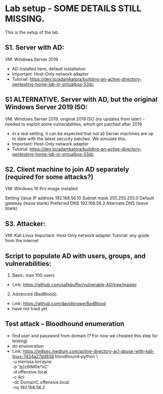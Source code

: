 # Lab setup - SOME DETAILS STILL MISSING.

This is the setup of the lab.

## S1. Server with AD:
VM: Windows Server 2019
-	AD installed here, default installation
- Important: Host-Only network adapter
- Tutorial: https://dev.to/adamkatora/building-an-active-directory-pentesting-home-lab-in-virtualbox-53dc

## S1 ALTERNATIVE. Server with AD, but the original Windows Server 2019 ISO:
VM: Windows Server 2019, original 2019 ISO (no updates from later) - needed to exploit some vulnerabilities, which got patched after 2019. 
- In a real setting, it can be expected that not all Server machines are up to date with the latest security patches. We simulate this.
- Important: Host-Only network adapter
- Tutorial: https://dev.to/adamkatora/building-an-active-directory-pentesting-home-lab-in-virtualbox-53dc

## S2. Client machine to join AD separately (required for some attacks?)

VM: Windows 10 Pro image installed

Setting	Value
IP address	192.168.56.10
Subnet mask	255.255.255.0
Default gateway	(leave blank)
Preferred DNS	192.168.56.2
Alternate DNS	(leave blank)

## S3. Attacker:
VM: Kali Linux
Important: Host-Only network adapter
Tutorial: any guide from the internet


## Script to populate AD with users, groups, and vulnerabilities:

1.	Basic: max 100 users
-	Link: https://github.com/safebuffer/vulnerable-AD/tree/master

2.	Advanced (BadBlood):
-	Link: https://github.com/davidprowe/BadBlood 
-	have not tried yet

## Test attack – Bloodhound enumeration 
-	find user and password from domain (? For now we cheated this step for testing)
-	do enumeration
-	Link: https://m8sec.medium.com/active-directory-acl-abuse-with-kali-linux-7434a27dd938
bloodhound-python \                                        
  -u merissa.lorrayne \
  -p 'Ip]z6tM0e*xC' \
  -d offensive.local \
  -c Acl \
  -dc DomainC.offensive.local \
  -ns 192.168.56.2

